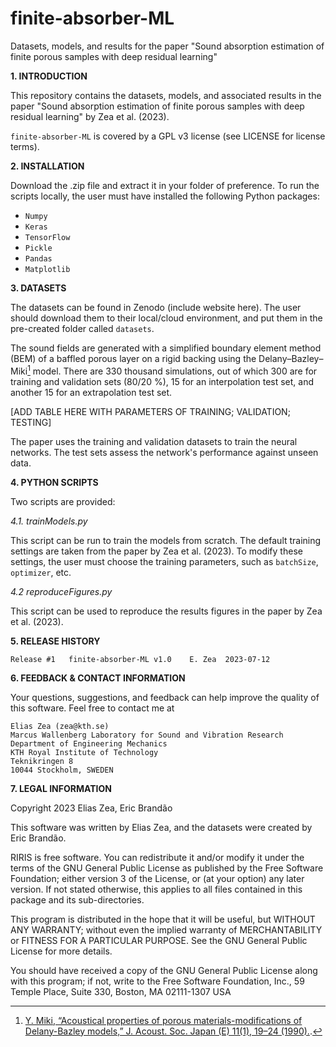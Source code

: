 # finite-absorber-ML
Datasets, models, and results for the paper "Sound absorption estimation of finite porous samples with deep residual learning"

**1. INTRODUCTION**

This repository contains the datasets, models, and associated results in the paper "Sound absorption estimation of finite porous samples with deep residual learning" by Zea et al. (2023). 

`finite-absorber-ML` is covered by a GPL v3 license (see LICENSE for license terms).

**2. INSTALLATION**

Download the .zip file and extract it in your folder of preference. To run the scripts locally, the user must have installed the following Python packages:

- `Numpy`
- `Keras`
- `TensorFlow`
- `Pickle`
- `Pandas`
- `Matplotlib`

**3. DATASETS**

The datasets can be found in Zenodo (include website here). The user should download them to their local/cloud environment, and put them in the pre-created folder called `datasets`. 

The sound fields are generated with a simplified boundary element method (BEM) of a baffled porous layer on a rigid backing using the Delany–Bazley–Miki[^1] model. There are 330 thousand simulations, out of which 300 are for training and validation sets (80/20 %), 15 for an interpolation test set, and another 15 for an extrapolation test set. 

[ADD TABLE HERE WITH PARAMETERS OF TRAINING; VALIDATION; TESTING]

The paper uses the training and validation datasets to train the neural networks. The test sets assess the network's performance against unseen data.

[^1]: [Y. Miki, “Acoustical properties of porous materials-modifications of Delany-Bazley models,” J. Acoust. Soc. Japan (E) 11(1), 19–24 (1990).](https://www.jstage.jst.go.jp/article/ast1980/11/1/11_1_19/_article/-char/ja/).

**4. PYTHON SCRIPTS**

Two scripts are provided: 

_4.1. trainModels.py_

This script can be run to train the models from scratch. The default training settings are taken from the paper by Zea et al. (2023). To modify these settings, the user must choose the training parameters, such as `batchSize`, `optimizer`, etc. 

_4.2 reproduceFigures.py_

This script can be used to reproduce the results figures in the paper by Zea et al. (2023). 

**5. RELEASE HISTORY**

	Release #1	 finite-absorber-ML v1.0 	E. Zea	2023-07-12

**6. FEEDBACK & CONTACT INFORMATION**

Your questions, suggestions, and feedback can help improve the quality of this software. Feel free to contact me at

	Elias Zea (zea@kth.se)
	Marcus Wallenberg Laboratory for Sound and Vibration Research
	Department of Engineering Mechanics
	KTH Royal Institute of Technology
	Teknikringen 8
	10044 Stockholm, SWEDEN

**7. LEGAL INFORMATION**

Copyright 2023 Elias Zea, Eric Brandão

This software was written by Elias Zea, and the datasets were created by Eric Brandão. 

RIRIS is free software. You can redistribute it and/or modify it under the
terms of the GNU General Public License as published by the Free Software Foundation; either version 3 of the License, or (at your option) any later version. If not stated otherwise, this applies to all files contained in this package and its sub-directories. 

This program is distributed in the hope that it will be useful, but WITHOUT ANY WARRANTY; without even the implied warranty of MERCHANTABILITY or FITNESS FOR A PARTICULAR PURPOSE.  See the GNU General Public License for more details.

You should have received a copy of the GNU General Public License
along with this program; if not, write to the Free Software Foundation, Inc., 59 Temple Place, Suite 330, Boston, MA  02111-1307  USA
